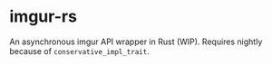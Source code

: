 # imgur-rs
An asynchronous imgur API wrapper in Rust (WIP). Requires nightly because of `conservative_impl_trait`. 
